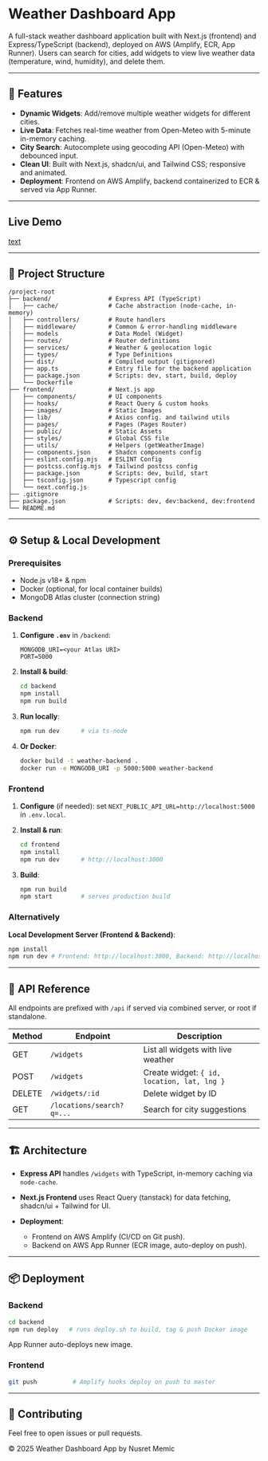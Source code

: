 # Weather Dashboard App

A full-stack weather dashboard application built with Next.js (frontend) and Express/TypeScript (backend), deployed on AWS (Amplify, ECR, App Runner). Users can search for cities, add widgets to view live weather data (temperature, wind, humidity), and delete them.

---

## 🚀 Features

- **Dynamic Widgets**: Add/remove multiple weather widgets for different cities.
- **Live Data**: Fetches real-time weather from Open-Meteo with 5-minute in-memory caching.
- **City Search**: Autocomplete using geocoding API (Open-Meteo) with debounced input.
- **Clean UI**: Built with Next.js, shadcn/ui, and Tailwind CSS; responsive and animated.
- **Deployment**: Frontend on AWS Amplify, backend containerized to ECR & served via App Runner.

---

## Live Demo

[text](https://master.d2ywy9jgi28lsk.amplifyapp.com/)

---

## 📁 Project Structure

```
/project-root
├── backend/                # Express API (TypeScript)
│   ├── cache/              # Cache abstraction (node-cache, in-memory)
│   ├── controllers/        # Route handlers
│   ├── middleware/         # Common & error-handling middleware
|   ├── models              # Data Model (Widget)
│   ├── routes/             # Router definitions
│   ├── services/           # Weather & geolocation logic
│   ├── types/              # Type Definitions
│   ├── dist/               # Compiled output (gitignored)
│   ├── app.ts              # Entry file for the backend application
│   ├── package.json        # Scripts: dev, start, build, deploy
│   └── Dockerfile
├── frontend/               # Next.js app
│   ├── components/         # UI components
│   ├── hooks/              # React Query & custom hooks
│   ├── images/             # Static Images
│   ├── lib/                # Axios config. and tailwind utils
│   ├── pages/              # Pages (Pages Router)
│   ├── public/             # Static Assets
│   ├── styles/             # Global CSS file
│   ├── utils/              # Helpers (getWeatherImage)
│   ├── components.json     # Shadcn components config
│   ├── eslint.config.mjs   # ESLINT Config
│   ├── postcss.config.mjs  # Tailwind postcss config
│   ├── package.json        # Scripts: dev, build, start
│   ├── tsconfig.json       # Typescript config
│   └── next.config.js
├── .gitignore
├── package.json            # Scripts: dev, dev:backend, dev:frontend
└── README.md
```

---

## ⚙️ Setup & Local Development

### Prerequisites

- Node.js v18+ & npm
- Docker (optional, for local container builds)
- MongoDB Atlas cluster (connection string)

### Backend

1. **Configure `.env`** in `/backend`:

   ```env
   MONGODB_URI=<your Atlas URI>
   PORT=5000
   ```

2. **Install & build**:

   ```bash
   cd backend
   npm install
   npm run build
   ```

3. **Run locally**:

   ```bash
   npm run dev      # via ts-node
   ```

4. **Or Docker**:

   ```bash
   docker build -t weather-backend .
   docker run -e MONGODB_URI -p 5000:5000 weather-backend
   ```

### Frontend

1. **Configure** (if needed): set `NEXT_PUBLIC_API_URL=http://localhost:5000` in `.env.local`.
2. **Install & run**:

   ```bash
   cd frontend
   npm install
   npm run dev      # http://localhost:3000
   ```

3. **Build**:

   ```bash
   npm run build
   npm start        # serves production build
   ```

### Alternatively

**Local Development Server (Frontend & Backend)**:

```bash
npm install
npm run dev # Frontend: http://localhost:3000, Backend: http://localhost:5000
```

---

## 📝 API Reference

All endpoints are prefixed with `/api` if served via combined server, or root if standalone.

| Method | Endpoint                  | Description                                 |
| ------ | ------------------------- | ------------------------------------------- |
| GET    | `/widgets`                | List all widgets with live weather          |
| POST   | `/widgets`                | Create widget: `{ id, location, lat, lng }` |
| DELETE | `/widgets/:id`            | Delete widget by ID                         |
| GET    | `/locations/search?q=...` | Search for city suggestions                 |

---

## 🏗️ Architecture

- **Express API** handles `/widgets` with TypeScript, in-memory caching via `node-cache`.
- **Next.js Frontend** uses React Query (tanstack) for data fetching, shadcn/ui + Tailwind for UI.
- **Deployment**:

  - Frontend on AWS Amplify (CI/CD on Git push).
  - Backend on AWS App Runner (ECR image, auto-deploy on push).

---

## 📦 Deployment

### Backend

```bash
cd backend
npm run deploy   # runs deploy.sh to build, tag & push Docker image
```

App Runner auto-deploys new image.

### Frontend

```bash
git push          # Amplify hooks deploy on push to master
```

---

## 🤝 Contributing

Feel free to open issues or pull requests.

© 2025 Weather Dashboard App by Nusret Memic
